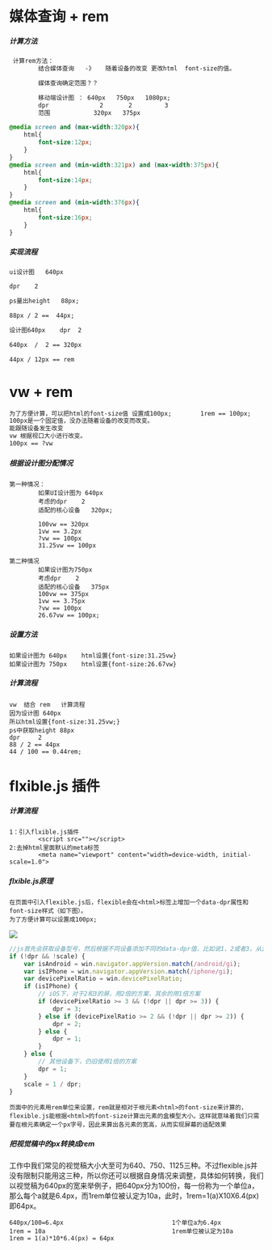 # 媒体查询 + rem

##### 计算方法

```txt
 计算rem方法：
        结合媒体查询   -》   随着设备的改变 更改html  font-size的值。

        媒体查询确定范围？？

        移动端设计图 ： 640px   750px   1080px;
        dpr              2       2         3
        范围            320px   375px     
```

```css
@media screen and (max-width:320px){
    html{
        font-size:12px;
    }
}
@media screen and (min-width:321px) and (max-width:375px){
    html{
        font-size:14px;
    }
}
@media screen and (min-width:376px){
    html{
        font-size:16px;
    }
}
```

##### 实现流程

```txt
ui设计图   640px

dpr    2

ps量出height   88px;

88px / 2 ==  44px;

设计图640px    dpr  2

640px  /  2 == 320px

44px / 12px == rem
```



# vw + rem

```txt
为了方便计算，可以把html的font-size值 设置成100px;        1rem == 100px;
100px是一个固定值，没办法随着设备的改变而改变。
能跟随设备发生改变 
vw 根据视口大小进行改变。
100px == ?vw   
```

##### 根据设计图分配情况

```
第一种情况：
        如果UI设计图为 640px 
        考虑的dpr    2
        适配的核心设备   320px;

        100vw == 320px
        1vw == 3.2px
        ?vw == 100px
        31.25vw == 100px
```

```
第二种情况
        如果设计图为750px
        考虑dpr    2
        适配的核心设备   375px
        100vw == 375px
        1vw == 3.75px
        ?vw == 100px
        26.67vw == 100px;
```

##### 设置方法

```
如果设计图为 640px    html设置{font-size:31.25vw}
如果设计图为 750px    html设置{font-size:26.67vw}
```

##### 计算流程

```
vw  结合 rem   计算流程
因为设计图 640px
所以html设置{font-size:31.25vw;}
ps中获取height 88px
dpr     2
88 / 2 == 44px
44 / 100 == 0.44rem;
```



# flxible.js  插件 

##### 计算流程

```
1：引入flxible.js插件
        <script src=""></script>
2:去掉html里面默认的meta标签
        <meta name="viewport" content="width=device-width, initial-scale=1.0">
```

##### flxible.js原理

```
在页面中引入flexible.js后，flexible会在<html>标签上增加一个data-dpr属性和font-size样式（如下图）。
为了方便计算可以设置成100px;
```

![](./img/5.png)

```js
//js首先会获取设备型号，然后根据不同设备添加不同的data-dpr值，比如说1、2或者3，从源码中我们可以看到。
if (!dpr && !scale) {
    var isAndroid = win.navigator.appVersion.match(/android/gi);
    var isIPhone = win.navigator.appVersion.match(/iphone/gi);
    var devicePixelRatio = win.devicePixelRatio;
    if (isIPhone) {
        // iOS下，对于2和3的屏，用2倍的方案，其余的用1倍方案
        if (devicePixelRatio >= 3 && (!dpr || dpr >= 3)) {
            dpr = 3;
        } else if (devicePixelRatio >= 2 && (!dpr || dpr >= 2)) {
            dpr = 2;
        } else {
            dpr = 1;
        }
    } else {
        // 其他设备下，仍旧使用1倍的方案
        dpr = 1;
    }
    scale = 1 / dpr;
}
```

```
页面中的元素用rem单位来设置，rem就是相对于根元素<html>的font-size来计算的，flexible.js能根据<html>的font-size计算出元素的盒模型大小。这样就意味着我们只需要在根元素确定一个px字号，因此来算出各元素的宽高，从而实现屏幕的适配效果
```

##### 把视觉稿中的px转换成rem

工作中我们常见的视觉稿大小大至可为640、750、1125三种。不过flexible.js并没有限制只能用这三种，所以你还可以根据自身情况来调整，具体如何转换，我们以视觉稿为640px的宽来举例子，把640px分为100份，每一份称为一个单位a，那么每个a就是6.4px，而1rem单位被认定为10a，此时，1rem=1(a)X10X6.4(px)即64px。

```
640px/100=6.4px                              1个单位a为6.4px
1rem = 10a                                   1rem单位被认定为10a
1rem = 1(a)*10*6.4(px) = 64px
```
